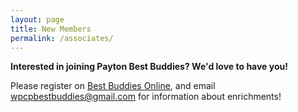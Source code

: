 ```yaml
---
layout: page
title: New Members
permalink: /associates/
---
```


**Interested in joining Payton Best Buddies? We'd love to have you!**

Please register on [Best Buddies Online](bestbuddiesonline.org), and email [wpcpbestbuddies@gmail.com](mailto:wpcpbestbuddies@gmail.com) for information about enrichments!
